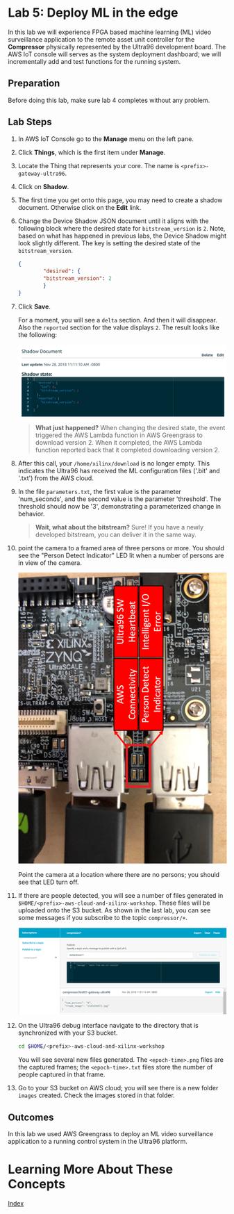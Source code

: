 # Lab 5: Deploy ML in the edge

In this lab we will experience FPGA based machine learning (ML) video 
surveillance application to the remote asset unit controller for the **Compressor** physically represented by the Ultra96 development board.
The AWS IoT console will serves as the system deployment dashboard; we will incrementally add and test functions for the running system.

## Preparation

Before doing this lab, make sure lab 4 completes without any problem.

## Lab Steps

1. In AWS IoT Console go to the **Manage** menu on the left pane.
2. Click **Things**, which is the first item under **Manage**.
3. Locate the Thing that represents your core. The name is ```<prefix>-gateway-ultra96```.
4. Click on **Shadow**.
5. The first time you get onto this page, you may need to create a shadow document. Otherwise click on the **Edit** link. 
6. Change the Device Shadow JSON document until it aligns with the following block where the desired state for ```bitstream_version``` is ```2```.  Note, based on what has happened in previous labs, the Device  Shadow might look slightly different.  The key is setting the desired state of the ```bitstream_version```.

	```json
   	{
     	    "desired": {
       		"bitstream_version": 2
     	    }
   	}
	```

7. Click **Save**.

	For a moment, you will see a ```delta``` section.  And then it will disappear.  Also the ```reported``` section for the value displays ```2```.
    The result looks like the following:
	
    ![alt text](images/Ultra96_Device_Shadow.PNG?raw=true "Ultra96 Device Shadow")

    > **What just happened?**  When changing the desired state, the event triggered the AWS Lambda function in AWS Greengrass to download version 2.  When it completed, the AWS Lambda function reported back that it completed downloading version 2.

8. After this call, your `/home/xilinx/download` is no longer empty.
   This indicates the Ultra96 has received the ML configuration files 
   ('.bit' and '.txt') from the AWS cloud.
   
9. In the file `parameters.txt`, the first value is the parameter 
   'num_seconds', and the second value is the parameter 'threshold'. The threshold should now be '3', demonstrating a parameterized change in behavior.

    > **Wait, what about the bitstream?** Sure! If you have a newly developed bitstream, you can deliver it in the same way.

10. point the camera to a framed area of three persons or more.
You should see the "Person Detect Indicator" LED lit when a number of 
persons are in view of the camera. 

    ![alt text](images/Ultra96_LED_Configuration.PNG?raw=true "Ultra96 User LED Definitions")

    Point the camera at a location where there are no persons; you should see 
    that LED turn off.

11. If there are people detected, you will see a number of files 
generated in `$HOME/<prefix>-aws-cloud-and-xilinx-workshop`. 
These files will be uploaded onto the S3 bucket. 
As shown in the last lab, you can see some messages 
if you subscribe to the topic `compressor/+`.

    ![alt text](images/Publish_Bitstream_Deploy.PNG)

12. On the Ultra96 debug interface navigate to the directory that is 
synchronized with your S3 bucket.

    ```bash
    cd $HOME/<prefix>-aws-cloud-and-xilinx-workshop
    ```

    You will see several new files generated. The ```<epoch-time>.png``` files are the captured frames; the ```<epoch-time>.txt``` files store the number of people captured in that frame.

13. Go to your S3 bucket on AWS cloud; you will see there is a new folder `images` created. Check the images stored in that folder.


## Outcomes
In this lab we used AWS Greengrass to deploy an ML video 
surveillance application to a running control system in the Ultra96 platform. 


# Learning More About These Concepts


[Index](./README.md)


